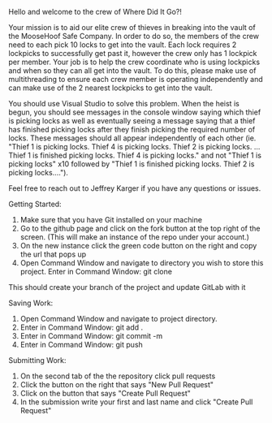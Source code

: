 Hello and welcome to the crew of Where Did It Go?!

Your mission is to aid our elite crew of thieves in breaking into the vault of the MooseHoof Safe Company. In order to do so, the members of the crew need to each pick 10 locks to get into the vault. Each lock requires 2 lockpicks to successfully get past it, however the crew only has 1 lockpick per member. Your job is to help the crew coordinate who is using lockpicks and when so they can all get into the vault.  To do this, please make use of multithreading to ensure each crew member is operating independently and can make use of the 2 nearest lockpicks to get into the vault.

You should use Visual Studio to solve this problem. When the heist is begun, you should see messages in the console window saying which thief is picking locks as well as eventually seeing a message saying that a thief has finished picking locks after they finish picking the required number of locks. These messages should all appear independently of each other (ie. "Thief 1 is picking locks. Thief 4 is picking locks. Thief 2 is picking locks. ... Thief 1 is finished picking locks. Thief 4 is picking locks." and not "Thief 1 is picking locks" x10 followed by "Thief 1 is finished picking locks. Thief 2 is picking locks....").

Feel free to reach out to Jeffrey Karger if you have any questions or issues.

Getting Started:
1. Make sure that you have Git installed on your machine
2. Go to the github page and click on the fork button at the top right of the screen. (This will make an instance of the repo under your account.)
3. On the new instance click the green code button on the right and copy the url that pops up
3. Open Command Window and navigate to directory you wish to store this project. Enter in Command Window: git clone

This should create your branch of the project and update GitLab with it

Saving Work:
1. Open Command Window and navigate to project directory.
2. Enter in Command Window: git add .
3. Enter in Command Window: git commit -m
4. Enter in Command Window: git push

Submitting Work:
1. On the second tab of the the repository click pull requests
2. Click the button on the right that says "New Pull Request"
3. Click on the button that says "Create Pull Request"
4. In the submission write your first and last name and click "Create Pull Request"
